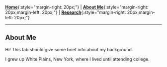 [**Home**](https://github.com/Michael-Ainsworth/Michael-Ainsworth.github.io/blob/main/index.md){:style="margin-right: 20px;"}
|
[**About Me**](https://github.com/Michael-Ainsworth/Michael-Ainsworth.github.io/blob/main/aboutMe/index.md){:style="margin-right: 20px;margin-left: 20px;"}
|
[**Research**](research.md){:style="margin-right: 20px;margin-left: 20px;"}

___

## About Me

Hi! This tab should give some brief info about my background.

I grew up White Plains, New York, where I lived until attending college. 